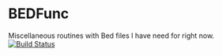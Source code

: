 # BEDFunc
Miscellaneous routines with Bed files I have need for right now.
[![Build Status](https://travis-ci.org/nw11/BedMisc.jl.svg?branch=master)](https://travis-ci.org/nw11/BedMisc.jl)
